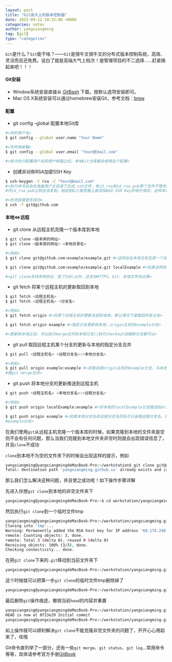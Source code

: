 ```yaml
---
layout: post
title: "Git高大上的版本控制器"
date: 2015-09-22 10:32:08 +0800
categories: notes
author: yangxiangming
tag: [git]
type: "categories"
---
```


`Git`是什么？`Git`能干啥？——`Git`是很牛叉很牛叉的分布式版本控制系统，高效、灵活而且还免费。说白了就是高端大气上档次！是管理项目的不二选择……赶紧搞起来吧！！！
<!-- more -->
#### Git安装
* Window系统安装直接从 [GitBash] 下载，按默认选项安装即可。
* Mac OS X系统安装可以通过homebrew安装Git，参考文档：[brew]

[GitBash]: https://git-for-windows.github.io/
[brew]: http://brew.sh/

#### 配置
* git config –global 配置本地Git库

```bash
#<你的用户名>
$ git config --global user.name "Your Name"

#<你所用邮箱>
$ git config --global user.email "Your@Email.com"

#<依次执行配置用户名和用户邮箱之后，本地Git仓库都会使用这个配置>
```

* 创建非对称RSA加密SSH Key

```bash
$ ssh-keygen -t rsa -C "Your@Email.com"
#<执行命令后会在电脑用户主目录下生成.ssh文件，有id_rsa和id_rsa.pub两个文件不管你用的是GitHub还是用了自己搭配的Git服务器，打
#开id_rsa.pub公钥全选复制，粘贴到Git服务器上面添加Add SSH Key的地方保存，这样本地Git和服务器Git关联起来了。>

#<检测连接是否成功>
$ ssh -T git@github.com
```

#### 本地<=>远程
* git clone 从远程主机克隆一个版本库到本地

```bash
$ git clone <版本库的网址>
$ git clone <版本库的网址> <本地目录名>

#<例如>
$ git clone git@github.com:example/example.git #<这样会在本地主机生成一个目录，与远程主机的版本库同名>

$ git clone git@github.com:example/example.git localExample #<如果这样执行，结果本地版本库和远程的就是不同目录名了>

#<git clone支持多种协议，除了SSH)以外，还支持HTTPS、Git、本地文件协议等>
```

* git fetch 将某个远程主机的更新取回到本地

```bash
$ git fetch <远程主机名>
$ git fetch <远程主机名> <分支名>

#<例如>
$ git fetch origin #<将某个远程主机的更新全部到本地，默认情况下是取回所有分支>

$ git fetch origin example #<指定分支更新到本地，origin主机的example分支>

#<更新到本地之后，可以执行merge合并到本地分支||执行checkout创建新分支都可以>
```

* git pull 取回远程主机某个分支的更新与本地的指定分支合并

```bash
$ git pull <远程主机名> <远程分支名>:<本地分支名>

#<例如>
$ git pull origin example:example #<获取远程origin主机的example分支，与本地的example分支合并。实质上这等同于先执行git fetch再
#做git merge合并>
```

* git push 将本地分支的更新推送到远程主机

```bash
$ git push <远程主机名> <本地分支名>:<远程分支名>

#<例如>
$ git push origin localExample:example #<将本地的localExample分支推送到origin主机的example分支>

$ git push origin example #<如果本地分支名和远程分支名同名可以省略远程分支名。将本地的example分支推送到远程origin主机的
#example分支>
```

在我们使用`git`从远程主机克隆一个版本库的时候，如果克隆到本地的文件夹是空则不会有任何问题，那么当我们克隆到本地文件夹非空时则就会出现错误信息了，并且`clone`不成功

`clone`到本地不为空的文件夹下的时候会出现这样的提示，例如
```bash
yangxiangming@yangxiangmingdeMacBook-Pro:~/workstation$ git clone git@git.coding.net:yangxiangming/yangxiangming.github.io.git yangxiangming.github.io/
fatal: destination path 'yangxiangming.github.io' already exists and is not an empty directory.
```

那么我们怎么解决这种问题，并且使之成功呢！如下操作步骤详解

先进入你想`git clone`到本地的非空文件夹下

```bash
yangxiangming@yangxiangmingdeMacBook-Pro:~$ cd workstation/yangxiangming.github.io/
```

然后执行`git clone`到一个临时文件tmp

```bash
yangxiangming@yangxiangmingdeMacBook-Pro:~/workstation/yangxiangming.github.io$ git clone --no-checkout git@git.github.net:yangxiangming/yangxiangming.github.io.git tmp
Cloning into 'tmp'...
Warning: Permanently added the RSA host key for IP address '60.174.240.191' to the list of known hosts.
remote: Counting objects: 3, done.
remote: Total 3 (delta 0), reused 0 (delta 0)
Receiving objects: 100% (3/3), done.
Checking connectivity... done.
```

在把`git clone`下来的`.git`移动到当前文件夹下

```bash
yangxiangming@yangxiangmingdeMacBook-Pro:~/workstation/yangxiangming.github.io$ mv tmp/.git .
```

这个时候就可以把第一步`git clone`的临时文件tmp删除掉了

```bash
yangxiangming@yangxiangmingdeMacBook-Pro:~/workstation/yangxiangming.github.io(master+)$ sudo rm -rf tmp
```

最后删除`git`操作痕迹，撤销当前`head`的内容并重置

```bash
yangxiangming@yangxiangmingdeMacBook-Pro:~/workstation/yangxiangming.github.io(master+)$ git reset --hard HEAD
HEAD is now at 8f23e29 Initial commit
yangxiangming@yangxiangmingdeMacBook-Pro:~/workstation/yangxiangming.github.io(master+)$
```

如上操作就可以顺利解决`git clone`不能克隆非空文件夹的问题了，开开心心用起来了，哇哦

Git命令直列举了一部分，还有一些`git merge`、`git status`、`git log`...常用命令等等，具体请参考官方手册[GitBook](https://git-scm.com/book/zh/v2)
